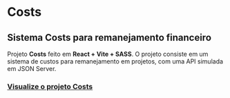 # **Costs**
## Sistema Costs para remanejamento financeiro

Projeto **Costs** feito em **React + Vite + SASS**.
O projeto consiste em um sistema de custos para remanejamento em projetos, com uma API simulada em JSON Server.

### [Visualize o projeto Costs]()

